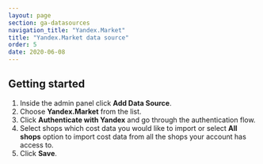```yaml
---
layout: page
section: ga-datasources
navigation_title: "Yandex.Market"
title: "Yandex.Market data source"
order: 5
date: 2020-06-08
---
```


## Getting started

1. Inside the admin panel click **Add Data Source**.
2. Choose **Yandex.Market** from the list.
3. Click **Authenticate with Yandex** and go through the authentication flow.
4. Select shops which cost data you would like to import or select **All shops** option to import cost data from all the shops your account has access to.
5. Click **Save**.
